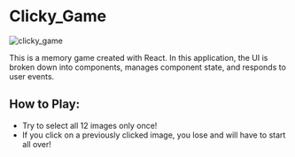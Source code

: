 # Clicky_Game

![clicky_game](https://user-images.githubusercontent.com/43440930/53843309-cd8fc700-3f56-11e9-8e59-dd6566a4820c.png)

This is a memory game created with React. In this application, the UI is broken down into components, manages component state, and responds to user events.

## How to Play:
- Try to select all 12 images only once!
- If you click on a previously clicked image, you lose and will have to start all over!
